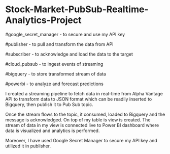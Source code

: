# Stock-Market-PubSub-Realtime-Analytics-Project

#google_secret_manager - to secure and use my API key

#publisher - to pull and transform the data from API

#subscriber - to acknowledge and load the data to the target

#cloud_pubsub - to ingest events of streaming 

#bigquery - to store transformed stream of data

#powerbi - to analyze and forecast predictions  



I created a streaming pipeline to fetch data in real-time from Alpha Vantage API to transform data to JSON format which can be readily inserted to Bigquery, then publish it to Pub Sub topic.



Once the stream flows to the topic, it consumed, loaded to Bigquery and the message is acknowledged. On top of my table is view is created. The stream of data in my view is connected live to Power BI dashboard where data is visualized and analytics is performed.



Moreover, I have used  Google Secret Manager to secure my API key and utilized it in publisher. 

